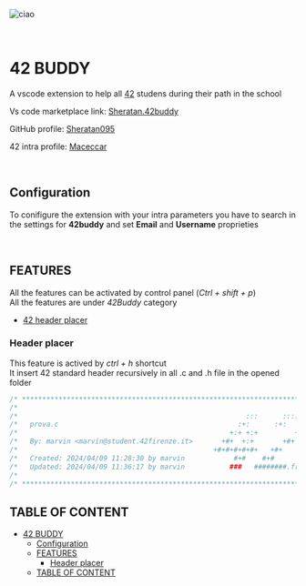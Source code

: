 ![ciao]("/Imgs/robot-dog.png")

<br>

# 42 BUDDY

A vscode extension to help all [42](https://42.fr/) studens during their path in the school

Vs code marketplace link: [Sheratan.42buddy](https://marketplace.visualstudio.com/items?itemName=Sheratan.42buddy)

GitHub profile: [Sheratan095](https://github.com/Sheratan095)

42 intra profile: [Maceccar](https://profile.intra.42.fr/users/maceccar)

<br>

## Configuration

To conifigure the extension with your intra parameters you have to search in the settings for **42buddy** and set **Email** and **Username** proprieties

<br>

## FEATURES

All the features can be activated by control panel (_Ctrl + shift + p_)\
All the features are under _42Buddy_ category


- [42 header placer](#usage)


### Header placer

This feature is actived by _ctrl + h_ shortcut\
It insert 42 standard header recursively in all .c and .h file in the opened folder


``` C
/* ************************************************************************** */
/*                                                                            */
/*                                                        :::      ::::::::   */
/*   prova.c                                            :+:      :+:    :+:   */
/*                                                    +:+ +:+         +:+     */
/*   By: marvin <marvin@student.42firenze.it>       +#+  +:+       +#+        */
/*                                                +#+#+#+#+#+   +#+           */
/*   Created: 2024/04/09 11:28:30 by marvin            #+#    #+#             */
/*   Updated: 2024/04/09 11:36:17 by marvin           ###   ########.fr       */
/*                                                                            */
/* ************************************************************************** */
```
## TABLE OF CONTENT

- [42 BUDDY](#42-buddy)
  - [Configuration](#configuration)
  - [FEATURES](#features)
    - [Header placer](#header-placer)
  - [TABLE OF CONTENT](#table-of-content)
